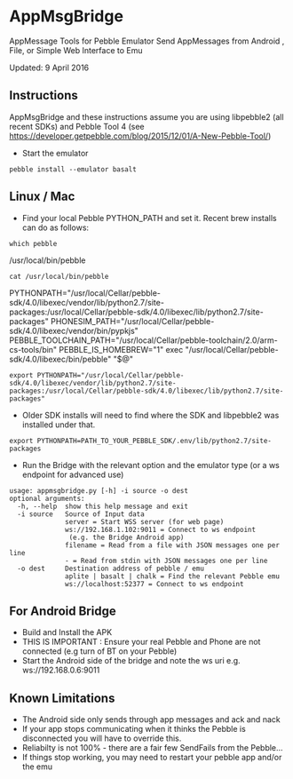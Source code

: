# AppMsgBridge
AppMessage Tools for Pebble Emulator
Send AppMessages from Android , File, or Simple Web Interface to Emu

Updated: 9 April 2016

Instructions
------------

AppMsgBridge and these instructions assume you are using libpebble2 (all recent SDKs) and Pebble Tool 4 (see https://developer.getpebble.com/blog/2015/12/01/A-New-Pebble-Tool/)

* Start the emulator

`pebble install --emulator basalt`

Linux / Mac
-
* Find your local Pebble PYTHON_PATH and set it. Recent brew installs can do as follows:

`which pebble`

/usr/local/bin/pebble

`cat /usr/local/bin/pebble`

PYTHONPATH="/usr/local/Cellar/pebble-sdk/4.0/libexec/vendor/lib/python2.7/site-packages:/usr/local/Cellar/pebble-sdk/4.0/libexec/lib/python2.7/site-packages" PHONESIM_PATH="/usr/local/Cellar/pebble-sdk/4.0/libexec/vendor/bin/pypkjs" PEBBLE_TOOLCHAIN_PATH="/usr/local/Cellar/pebble-toolchain/2.0/arm-cs-tools/bin" PEBBLE_IS_HOMEBREW="1" exec "/usr/local/Cellar/pebble-sdk/4.0/libexec/bin/pebble" "$@"

```
export PYTHONPATH="/usr/local/Cellar/pebble-sdk/4.0/libexec/vendor/lib/python2.7/site-packages:/usr/local/Cellar/pebble-sdk/4.0/libexec/lib/python2.7/site-packages"
```

* Older SDK installs will need to find where the SDK and libpebble2 was installed under that.

`export PYTHONPATH=PATH_TO_YOUR_PEBBLE_SDK/.env/lib/python2.7/site-packages`

* Run the Bridge with the relevant option and the emulator type (or a ws endpoint for advanced use)  
```
usage: appmsgbridge.py [-h] -i source -o dest
optional arguments:
  -h, --help  show this help message and exit
  -i source   Source of Input data 
              server = Start WSS server (for web page)
              ws://192.168.1.102:9011 = Connect to ws endpoint
               (e.g. the Bridge Android app)
              filename = Read from a file with JSON messages one per line
              - = Read from stdin with JSON messages one per line
  -o dest     Destination address of pebble / emu
              aplite | basalt | chalk = Find the relevant Pebble emu
              ws://localhost:52377 = Connect to ws endpoint
```

For Android Bridge
-
* Build and Install the APK
* THIS IS IMPORTANT : Ensure your real Pebble and Phone are not connected (e.g turn of BT on your Pebble)
* Start the Android side of the bridge and note the ws uri e.g. ws://192.168.0.6:9011

Known Limitations
-
* The Android side only sends through app messages and ack and nack
* If your app stops communicating when it thinks the Pebble is disconnected you will have to override this.
* Reliabilty is not 100% - there are a fair few SendFails from the Pebble...
* If things stop working, you may need to restart your pebble app and/or the emu
